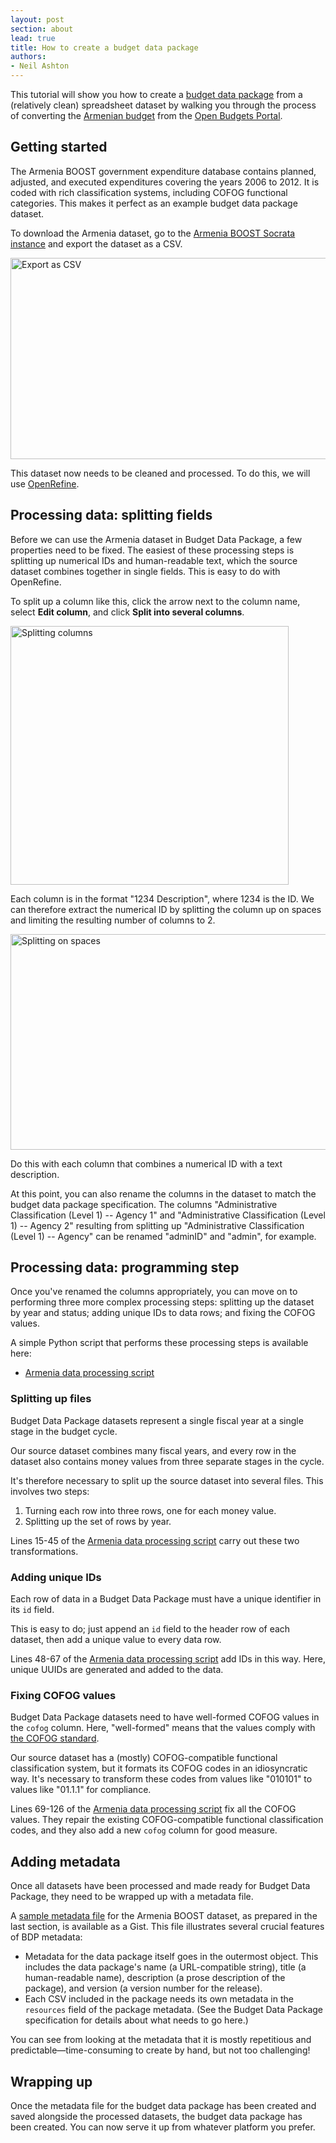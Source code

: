 ```yaml
---
layout: post
section: about
lead: true
title: How to create a budget data package
authors:
- Neil Ashton
---
```

This tutorial will show you how to create a [budget data package](https://github.com/openspending/budget-data-package/blob/master/specification.md) from a (relatively clean) spreadsheet dataset by walking you through the process of converting the [Armenian budget](http://wbi.worldbank.org/boost/country/armenia) from the [Open Budgets Portal](http://wbi.worldbank.org/boost/).

## Getting started

The Armenia BOOST government expenditure database contains planned, adjusted, and executed expenditures covering the years 2006 to 2012. It is coded with rich classification systems, including COFOG functional categories. This makes it perfect as an example budget data package dataset.

To download the Armenia dataset, go to the [Armenia BOOST Socrata instance](https://databox.worldbank.org/dataset/Armenia/4bk3-zxmf) and export the dataset as a CSV.

<a href="{{ site.baseurl }}/img/blog/2014/08/tutorial01.png"><img class="aligncenter size-large wp-image-1877" src="{{ site.baseurl }}/img/blog/2014/08/tutorial01-1024x558.png" alt="Export as CSV" width="591" height="322" /></a>

This dataset now needs to be cleaned and processed. To do this, we will use [OpenRefine](http://openrefine.org/).

## Processing data: splitting fields

Before we can use the Armenia dataset in Budget Data Package, a few properties need to be fixed. The easiest of these processing steps is splitting up numerical IDs and human-readable text, which the source dataset combines together in single fields. This is easy to do with OpenRefine.

To split up a column like this, click the arrow next to the column name, select **Edit column**, and click **Split into several columns**.

<a href="{{ site.baseurl }}/img/blog/2014/08/tutorial02.png"><img class="aligncenter size-full wp-image-1878" src="{{ site.baseurl }}/img/blog/2014/08/tutorial02.png" alt="Splitting columns" width="445" height="414" /></a>

Each column is in the format "1234 Description", where 1234 is the ID. We can therefore extract the numerical ID by splitting the column up on spaces and limiting the resulting number of columns to 2.

<a href="{{ site.baseurl }}/img/blog/2014/08/tutorial03.png"><img class="aligncenter size-full wp-image-1879" src="{{ site.baseurl }}/img/blog/2014/08/tutorial03.png" alt="Splitting on spaces" width="621" height="345" /></a>

Do this with each column that combines a numerical ID with a text description.

At this point, you can also rename the columns in the dataset to match the budget data package specification. The columns "Administrative Classification (Level 1) -- Agency 1" and "Administrative Classification (Level 1) -- Agency 2" resulting from splitting up "Administrative Classification (Level 1) -- Agency" can be renamed "adminID" and "admin", for example.

## Processing data: programming step

Once you've renamed the columns appropriately, you can move on to performing three more complex processing steps: splitting up the dataset by year and status; adding unique IDs to data rows; and fixing the COFOG values.

A simple Python script that performs these processing steps is available here:

* [Armenia data processing script](https://gist.github.com/nmashton/442cea7f852ee92c343e)

### Splitting up files

Budget Data Package datasets represent a single fiscal year at a single stage in the budget cycle.

Our source dataset combines many fiscal years, and every row in the dataset also contains money values from three separate stages in the cycle.

It's therefore necessary to split up the source dataset into several files. This involves two steps:

1. Turning each row into three rows, one for each money value.
2. Splitting up the set of rows by year.

Lines 15-45 of the [Armenia data processing script](https://gist.github.com/nmashton/442cea7f852ee92c343e#file-armenia-processing-py-L15) carry out these two transformations.

### Adding unique IDs

Each row of data in a Budget Data Package must have a unique identifier in its `id` field.

This is easy to do; just append an `id` field to the header row of each dataset, then add a unique value to every data row.

Lines 48-67 of the [Armenia data processing script](https://gist.github.com/nmashton/442cea7f852ee92c343e#file-armenia-processing-py-L48) add IDs in this way. Here, unique UUIDs are generated and added to the data.

### Fixing COFOG values

Budget Data Package datasets need to have well-formed COFOG values in the `cofog` column. Here, "well-formed" means that the values comply with [the COFOG standard](http://data.okfn.org/data/core/cofog#resource-cofog).

Our source dataset has a (mostly) COFOG-compatible functional classification system, but it formats its COFOG codes in an idiosyncratic way. It's necessary to transform these codes from values like "010101" to values like "01.1.1" for compliance.

Lines 69-126 of the [Armenia data processing script](https://gist.github.com/nmashton/442cea7f852ee92c343e#file-armenia-processing-py-L69) fix all the COFOG values. They repair the existing COFOG-compatible functional classification codes, and they also add a new `cofog` column for good measure.

## Adding metadata

Once all datasets have been processed and made ready for Budget Data Package, they need to be wrapped up with a metadata file.

A [sample metadata file](https://gist.github.com/nmashton/442cea7f852ee92c343e#file-armenia-json) for the Armenia BOOST dataset, as prepared in the last section, is available as a Gist. This file illustrates several crucial features of BDP metadata:

* Metadata for the data package itself goes in the outermost object. This includes the data package's name (a URL-compatible string), title (a human-readable name), description (a prose description of the package), and version (a version number for the release).
* Each CSV included in the package needs its own metadata in the `resources` field of the package metadata. (See the Budget Data Package specification for details about what needs to go here.)

You can see from looking at the metadata that it is mostly repetitious and predictable—time-consuming to create by hand, but not too challenging!

## Wrapping up

Once the metadata file for the budget data package has been created and saved alongside the processed datasets, the budget data package has been created. You can now serve it up from whatever platform you prefer.
